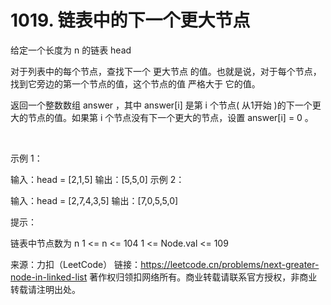 # 1019. 链表中的下一个更大节点

给定一个长度为 n 的链表 head

对于列表中的每个节点，查找下一个 更大节点 的值。也就是说，对于每个节点，找到它旁边的第一个节点的值，这个节点的值 严格大于 它的值。

返回一个整数数组 answer ，其中 answer[i] 是第 i 个节点( 从1开始 )的下一个更大的节点的值。如果第 i 个节点没有下一个更大的节点，设置 answer[i] = 0 。

 

示例 1：



输入：head = [2,1,5]
输出：[5,5,0]
示例 2：



输入：head = [2,7,4,3,5]
输出：[7,0,5,5,0]
 

提示：

链表中节点数为 n
1 <= n <= 104
1 <= Node.val <= 109

来源：力扣（LeetCode）
链接：https://leetcode.cn/problems/next-greater-node-in-linked-list
著作权归领扣网络所有。商业转载请联系官方授权，非商业转载请注明出处。